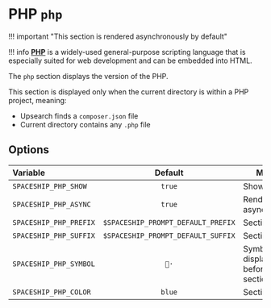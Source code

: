 # PHP `php`

!!! important "This section is rendered asynchronously by default"

!!! info
    [**PHP**](https://www.php.net) is a widely-used general-purpose scripting language that is especially suited for web development and can be embedded into HTML.

The `php` section displays the version of the PHP.

This section is displayed only when the current directory is within a PHP project, meaning:

* Upsearch finds a `composer.json` file
* Current directory contains any `.php` file

## Options

| Variable               |              Default               | Meaning                             |
| :--------------------- | :--------------------------------: | ----------------------------------- |
| `SPACESHIP_PHP_SHOW`   |              `true`                | Show section                        |
| `SPACESHIP_PHP_ASYNC`  |              `true`                | Render section asynchronously       |
| `SPACESHIP_PHP_PREFIX` | `$SPACESHIP_PROMPT_DEFAULT_PREFIX` | Section's prefix                    |
| `SPACESHIP_PHP_SUFFIX` | `$SPACESHIP_PROMPT_DEFAULT_SUFFIX` | Section's suffix                    |
| `SPACESHIP_PHP_SYMBOL` |               `🐘·`                | Symbol displayed before the section |
| `SPACESHIP_PHP_COLOR`  |               `blue`               | Section's color                     |
